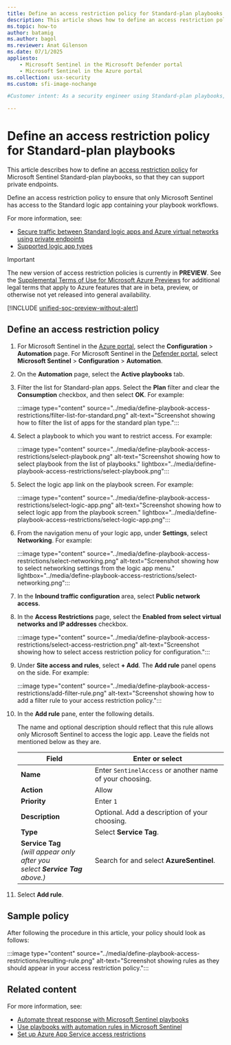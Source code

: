 ```yaml
---
title: Define an access restriction policy for Standard-plan playbooks
description: This article shows how to define an access restriction policy for Microsoft Sentinel Standard-plan playbooks, so that they can support private endpoints.
ms.topic: how-to
author: batamig
ms.author: bagol
ms.reviewer: Anat Gilenson
ms.date: 07/1/2025
appliesto:
    - Microsoft Sentinel in the Microsoft Defender portal
    - Microsoft Sentinel in the Azure portal
ms.collection: usx-security
ms.custom: sfi-image-nochange

#Customer intent: As a security engineer using Standard-plan playbooks, I want to define an access restriction policy for playbooks so that I can ensure only authorized services can access sensitive workflows.

---
```


# Define an access restriction policy for Standard-plan playbooks

This article describes how to define an [access restriction policy](/azure/app-service/overview-access-restrictions) for Microsoft Sentinel Standard-plan playbooks, so that they can support private endpoints.

Define an access restriction policy to ensure that only Microsoft Sentinel has access to the Standard logic app containing your playbook workflows.

For more information, see:

- [Secure traffic between Standard logic apps and Azure virtual networks using private endpoints](/azure/logic-apps/secure-single-tenant-workflow-virtual-network-private-endpoint)
- [Supported logic app types](logic-apps-playbooks.md#supported-logic-app-types)

> [!IMPORTANT]
>
> The new version of access restriction policies is currently in **PREVIEW**. See the [Supplemental Terms of Use for Microsoft Azure Previews](https://azure.microsoft.com/support/legal/preview-supplemental-terms/) for additional legal terms that apply to Azure features that are in beta, preview, or otherwise not yet released into general availability.
>
> [!INCLUDE [unified-soc-preview-without-alert](../includes/unified-soc-preview-without-alert.md)]

## Define an access restriction policy

1. For Microsoft Sentinel in the [Azure portal](https://portal.azure.com), select the **Configuration** > **Automation** page. For Microsoft Sentinel in the [Defender portal](https://security.microsoft.com/), select **Microsoft Sentinel** > **Configuration** > **Automation**.

1. On the **Automation** page, select the **Active playbooks** tab.

1. Filter the list for Standard-plan apps. Select the **Plan** filter and clear the **Consumption** checkbox, and then select **OK**. For example:

    :::image type="content" source="../media/define-playbook-access-restrictions/filter-list-for-standard.png" alt-text="Screenshot showing how to filter the list of apps for the standard plan type.":::

1. Select a playbook to which you want to restrict access. For example:

    :::image type="content" source="../media/define-playbook-access-restrictions/select-playbook.png" alt-text="Screenshot showing how to select playbook from the list of playbooks." lightbox="../media/define-playbook-access-restrictions/select-playbook.png":::

1. Select the logic app link on the playbook screen. For example:

    :::image type="content" source="../media/define-playbook-access-restrictions/select-logic-app.png" alt-text="Screenshot showing how to select logic app from the playbook screen." lightbox="../media/define-playbook-access-restrictions/select-logic-app.png":::

1. From the navigation menu of your logic app, under **Settings**, select **Networking**. For example:

    :::image type="content" source="../media/define-playbook-access-restrictions/select-networking.png" alt-text="Screenshot showing how to select networking settings from the logic app menu." lightbox="../media/define-playbook-access-restrictions/select-networking.png":::

1. In the **Inbound traffic configuration** area, select **Public network access**.

1. In the **Access Restrictions** page, select the **Enabled from select virtual networks and IP addresses** checkbox.

    :::image type="content" source="../media/define-playbook-access-restrictions/select-access-restriction.png" alt-text="Screenshot showing how to select access restriction policy for configuration.":::

1. Under **Site access and rules**, select **+ Add**. The **Add rule** panel opens on the side. For example:

    :::image type="content" source="../media/define-playbook-access-restrictions/add-filter-rule.png" alt-text="Screenshot showing how to add a filter rule to your access restriction policy.":::

1. In the **Add rule** pane, enter the following details.

    The name and optional description should reflect that this rule allows only Microsoft Sentinel to access the logic app. Leave the fields not mentioned below as they are.

    | Field | Enter or select |
    | ----- | --------------- |
    | **Name**  | Enter `SentinelAccess` or another name of your choosing. |
    | **Action** | Allow |
    | **Priority** | Enter `1` |
    | **Description** | Optional. Add a description of your choosing. |
    | **Type** | Select **Service Tag**. |
    | **Service Tag**<br>*(will appear only after you<br>select **Service Tag** above.)* | Search for and select **AzureSentinel**. |

1. Select **Add rule**.

## Sample policy

After following the procedure in this article,  your policy should look as follows:

:::image type="content" source="../media/define-playbook-access-restrictions/resulting-rule.png" alt-text="Screenshot showing rules as they should appear in your access restriction policy.":::

## Related content

For more information, see:

- [Automate threat response with Microsoft Sentinel playbooks](automate-responses-with-playbooks.md)
- [Use playbooks with automation rules in Microsoft Sentinel](tutorial-respond-threats-playbook.md)
- [Set up Azure App Service access restrictions](/azure/app-service/app-service-ip-restrictions)